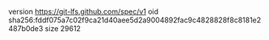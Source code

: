 version https://git-lfs.github.com/spec/v1
oid sha256:fddf075a7c02f9ca21d40aee5d2a9004892fac9c4828828f8c8181e2487b0de3
size 29612
